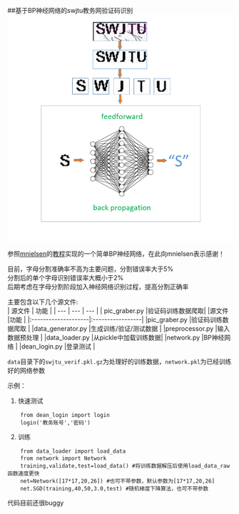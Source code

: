 ##基于BP神经网络的swjtu教务网验证码识别
![](bp.png)  

参照[mnielsen](https://github.com/mnielsen)的[教程](http://neuralnetworksanddeeplearning.com/)实现的一个简单BP神经网络，在此向mnielsen表示感谢！

目前，字母分割准确率不高为主要问题，分割错误率大于5%  
分割后的单个字母识别错误率大概小于2%  
后期考虑在字母分割阶段加入神经网络识别过程，提高分割正确率  
  
 主要包含以下几个源文件:  
| 源文件 | 功能 |
| --- | --- | --- |
| pic_graber.py |验证码训练数据爬取|
 |源文件               |功能                |
 |:--------------------|:-----------------|
 |pic_graber.py       |验证码训练数据爬取     |
 |data_generator.py   |生成训练/验证/测试数据 |
 |preprocessor.py     |输入数据预处理        |
 |data_loader.py      |从pickle中加载训练数据|
 |network.py          |BP神经网络           |
 |dean_login.py       |登录测试             |

`data`目录下的`swjtu_verif.pkl.gz`为处理好的训练数据，`network.pkl`为已经训练好的网络参数  
 
示例：
1. 快速测试
```
	from dean_login import login
	login('教务账号','密码')
```
2. 训练  
```
	from data_loader import load_data
	from network import Network
	training,validate,test=load_data() #将训练数据解压后使用load_data_raw函数速度更快
	net=Network([17*17,20,26]) #也可不带参数，默认参数为[17*17,20,26]
	net.SGD(training,40,50,3.0,test) #随机梯度下降算法，也可不带参数
```


代码目前还很buggy

